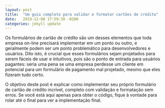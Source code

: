 ```yaml
---
layout: post
title:  "Um guia completo para validar e formatar cartões de crédito"
date:   2019-12-08 17:59:38 -0200
categories: jekyll update
---
```



Os formulários de cartão de crédito são um desses elementos que toda empresa on-line precisará implementar em um ponto ou outro, e geralmente podem ser um ponto problemático para desenvolvedores e usuários. Dito isto, é crucial que esses formulários sejam projetados para serem fáceis de usar e intuitivos, pois são o ponto de entrada para usuários pagantes: seria uma pena se uma empresa perdesse um cliente em potencial para um formulário de pagamento mal projetado, mesmo que eles fizeram tudo certo.

O objetivo deste post é explicar como implementar seu próprio formulário de cartão de crédito incrível, completo com validação e formatação sem erros. Se você está aqui apenas para obter o código, fique à vontade para rolar até o final para ver a implementação final.


